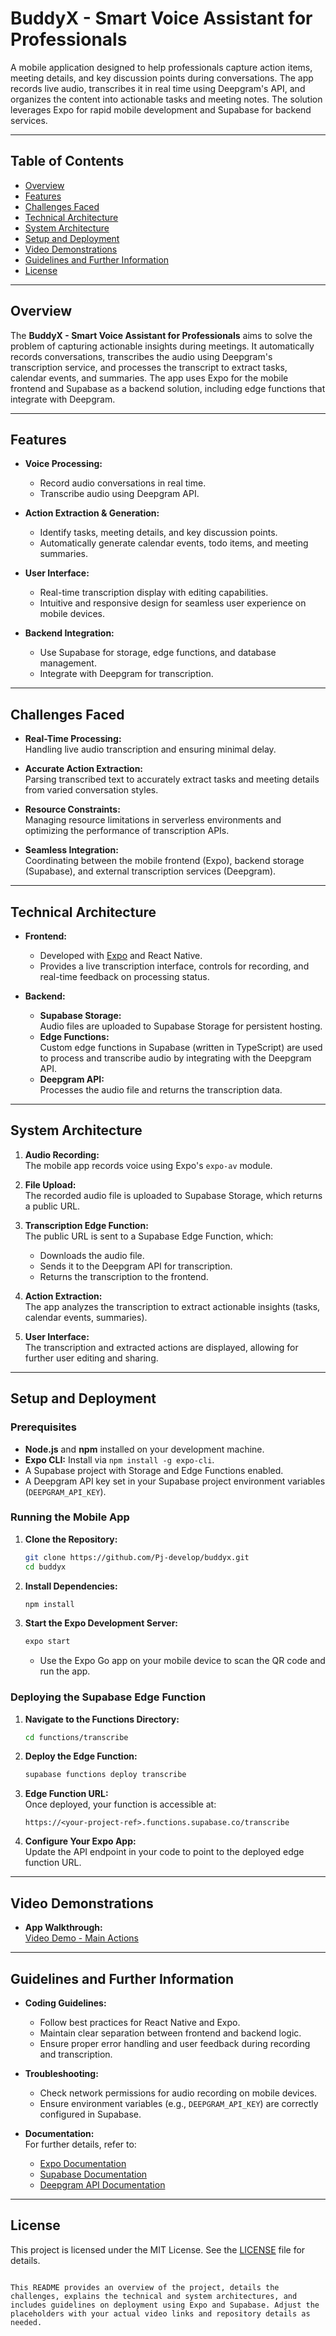 # BuddyX - Smart Voice Assistant for Professionals

A mobile application designed to help professionals capture action items, meeting details, and key discussion points during conversations. The app records live audio, transcribes it in real time using Deepgram's API, and organizes the content into actionable tasks and meeting notes. The solution leverages Expo for rapid mobile development and Supabase for backend services.

---

## Table of Contents

- [Overview](#overview)
- [Features](#features)
- [Challenges Faced](#challenges-faced)
- [Technical Architecture](#technical-architecture)
- [System Architecture](#system-architecture)
- [Setup and Deployment](#setup-and-deployment)
- [Video Demonstrations](#video-demonstrations)
- [Guidelines and Further Information](#guidelines-and-further-information)
- [License](#license)

---

## Overview

The **BuddyX - Smart Voice Assistant for Professionals** aims to solve the problem of capturing actionable insights during meetings. It automatically records conversations, transcribes the audio using Deepgram's transcription service, and processes the transcript to extract tasks, calendar events, and summaries. The app uses Expo for the mobile frontend and Supabase as a backend solution, including edge functions that integrate with Deepgram.

---

## Features

- **Voice Processing:**  
  - Record audio conversations in real time.
  - Transcribe audio using Deepgram API.

- **Action Extraction & Generation:**  
  - Identify tasks, meeting details, and key discussion points.
  - Automatically generate calendar events, todo items, and meeting summaries.

- **User Interface:**  
  - Real-time transcription display with editing capabilities.
  - Intuitive and responsive design for seamless user experience on mobile devices.

- **Backend Integration:**  
  - Use Supabase for storage, edge functions, and database management.
  - Integrate with Deepgram for transcription.

---

## Challenges Faced

- **Real-Time Processing:**  
  Handling live audio transcription and ensuring minimal delay.

- **Accurate Action Extraction:**  
  Parsing transcribed text to accurately extract tasks and meeting details from varied conversation styles.

- **Resource Constraints:**  
  Managing resource limitations in serverless environments and optimizing the performance of transcription APIs.

- **Seamless Integration:**  
  Coordinating between the mobile frontend (Expo), backend storage (Supabase), and external transcription services (Deepgram).

---

## Technical Architecture

- **Frontend:**  
  - Developed with [Expo](https://expo.dev/) and React Native.
  - Provides a live transcription interface, controls for recording, and real-time feedback on processing status.

- **Backend:**  
  - **Supabase Storage:**  
    Audio files are uploaded to Supabase Storage for persistent hosting.
  - **Edge Functions:**  
    Custom edge functions in Supabase (written in TypeScript) are used to process and transcribe audio by integrating with the Deepgram API.
  - **Deepgram API:**  
    Processes the audio file and returns the transcription data.

---

## System Architecture

1. **Audio Recording:**  
   The mobile app records voice using Expo's `expo-av` module.

2. **File Upload:**  
   The recorded audio file is uploaded to Supabase Storage, which returns a public URL.

3. **Transcription Edge Function:**  
   The public URL is sent to a Supabase Edge Function, which:
   - Downloads the audio file.
   - Sends it to the Deepgram API for transcription.
   - Returns the transcription to the frontend.

4. **Action Extraction:**  
   The app analyzes the transcription to extract actionable insights (tasks, calendar events, summaries).

5. **User Interface:**  
   The transcription and extracted actions are displayed, allowing for further user editing and sharing.

---

## Setup and Deployment

### Prerequisites

- **Node.js** and **npm** installed on your development machine.
- **Expo CLI:** Install via `npm install -g expo-cli`.
- A Supabase project with Storage and Edge Functions enabled.
- A Deepgram API key set in your Supabase project environment variables (`DEEPGRAM_API_KEY`).

### Running the Mobile App

1. **Clone the Repository:**
   ```bash
   git clone https://github.com/Pj-develop/buddyx.git
   cd buddyx
   ```

2. **Install Dependencies:**
   ```bash
   npm install
   ```

3. **Start the Expo Development Server:**
   ```bash
   expo start
   ```
   - Use the Expo Go app on your mobile device to scan the QR code and run the app.

### Deploying the Supabase Edge Function

1. **Navigate to the Functions Directory:**
   ```bash
   cd functions/transcribe
   ```

2. **Deploy the Edge Function:**
   ```bash
   supabase functions deploy transcribe
   ```

3. **Edge Function URL:**  
   Once deployed, your function is accessible at:
   ```
   https://<your-project-ref>.functions.supabase.co/transcribe
   ```

4. **Configure Your Expo App:**  
   Update the API endpoint in your code to point to the deployed edge function URL.

---

## Video Demonstrations

- **App Walkthrough:**  
  [Video Demo - Main Actions](https://youtu.be/LLvJLa591pw)


---

## Guidelines and Further Information

- **Coding Guidelines:**  
  - Follow best practices for React Native and Expo.
  - Maintain clear separation between frontend and backend logic.
  - Ensure proper error handling and user feedback during recording and transcription.

- **Troubleshooting:**  
  - Check network permissions for audio recording on mobile devices.
  - Ensure environment variables (e.g., `DEEPGRAM_API_KEY`) are correctly configured in Supabase.

- **Documentation:**  
  For further details, refer to:
  - [Expo Documentation](https://docs.expo.dev/)
  - [Supabase Documentation](https://supabase.com/docs)
  - [Deepgram API Documentation](https://developers.deepgram.com/)

---

## License

This project is licensed under the MIT License. See the [LICENSE](LICENSE) file for details.
```

This README provides an overview of the project, details the challenges, explains the technical and system architectures, and includes guidelines on deployment using Expo and Supabase. Adjust the placeholders with your actual video links and repository details as needed.